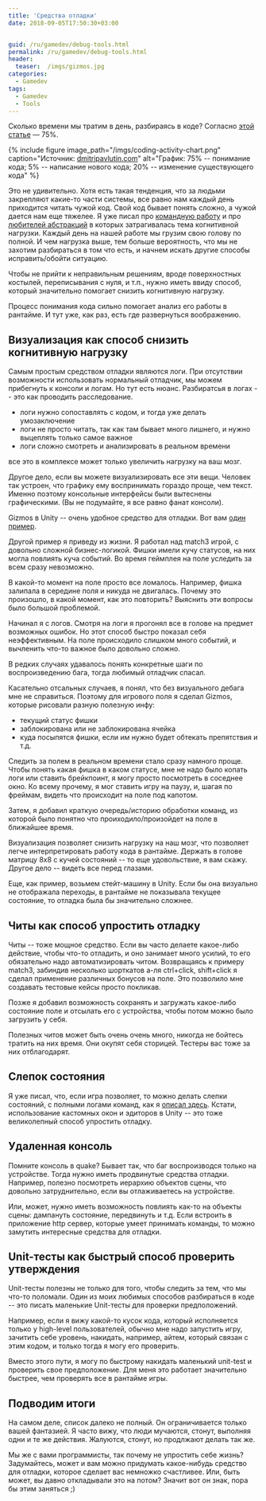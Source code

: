```yaml
---
title: 'Средства отладки'
date: 2018-09-05T17:50:30+03:00


guid: /ru/gamedev/debug-tools.html
permalink: /ru/gamedev/debug-tools.html
header:
  teaser:  /imgs/gizmos.jpg
categories:
  - Gamedev
tags:
  - Gamedev
  - Tools
---
```


Сколько времени мы тратим в день, разбираясь в коде? Согласно [этой статье](https://blog.codinghorror.com/when-understanding-means-rewriting/) &mdash; 75%.

{% include figure image_path="/imgs/coding-activity-chart.png" caption="Источник: [dmitripavlutin.com](https://dmitripavlutin.com/coding-like-shakespeare-practical-function-naming-conventions/)" alt="График: 75% -- понимание кода; 5% -- написание нового кода; 20% -- изменение существующего кода" %}

Это не удивительно. Хотя есть такая тенденция, что за людьми закрепляют какие-то части системы, все равно нам каждый день приходится читать чужой код. Свой код бывает понять сложно, а чужой дается нам еще тяжелее.
Я уже писал про [командную работу](https://medium.com/gamedev-architecture/%D0%B0%D1%80%D1%85%D0%B8%D1%82%D0%B5%D0%BA%D1%82%D1%83%D1%80%D0%B0-%D0%B8-%D0%BA%D0%BE%D0%BC%D0%B0%D0%BD%D0%B4%D0%BD%D0%B0%D1%8F-%D1%80%D0%B0%D0%B1%D0%BE%D1%82%D0%B0-fd05952111f8) и про [любителей абстракций](https://medium.com/gamedev-architecture/%D0%B0%D0%B1%D1%81%D1%82%D1%80%D0%B0%D0%BA%D1%86%D0%B8%D1%8F%D0%BC%D0%B8-%D1%82%D0%B5%D0%B1%D0%B5-%D0%BF%D0%BE-%D0%B3%D0%BE%D0%BB%D0%BE%D0%B2%D0%B5-d10655098020) в которых затрагивалась тема когнитивной нагрузки. Каждый день на нашей работе мы грузим свою голову по полной. И чем нагрузка выше, тем больше вероятность, что мы не захотим разбираться в том что есть, и начнем искать другие способы исправить/обойти ситуацию.

Чтобы не прийти к неправильным решениям, вроде поверхностных костылей, переписывания с нуля, и т.п., нужно иметь ввиду способ, который значительно помогает снизить когнитивную нагрузку.

Процесс понимания кода сильно помогает анализ его работы в рантайме. И тут уже, как раз, есть где развернуться воображению.

## Визуализация как способ снизить когнитивную нагрузку

Самым простым средством отладки являются логи. При отсутствии возможности использовать нормальный отладчик, мы можем прибегнуть к консоли и логам. Но тут есть нюанс. Разбиратсья в логах -- это как проводить расследование.

- логи нужно сопоставлять с кодом, и тогда уже делать умозаключение
- логи не просто читать, так как там бывает много лишнего, и нужно выцеплять только самое важное
- логи сложно смотреть и анализировать в реальном времени

все это в комплексе может только увеличить нагрузку на ваш мозг.

Другое дело, если вы можете визуализировать все эти вещи. Человек так устроен, что графику ему воспринимать гораздо проще, чем текст. Именно поэтому консольные интерфейсы были вытеснены графическими. (Вы не подумайте, я все равно фанат консоли).

Gizmos в Unity -- очень удобное средство для отладки. Вот вам [один пример](https://habr.com/post/279929/).

Другой пример я приведу из жизни. Я работал над match3 игрой, с довольно сложной бизнес-логикой. Фишки имели кучу статусов, на них могла повлиять куча событий. Во время геймплея на поле уследить за всем сразу невозможно.

В какой-то момент на поле просто все ломалось. Например, фишка залипала в середине поля и никуда не двигалась. Почему это произошло, в какой момент, как это повторить? Выяснить эти вопросы было большой проблемой.

Начинал я с логов. Смотря на логи я прогонял все в голове на предмет возможных ошибок. Но этот способ быстро показал себя неэффективным. На поле происходило слишком много событий, и вычленить что-то важное было довольно сложно.

В редких случаях удавалось понять конкретные шаги по воспроизведению бага, тогда любимый отладчик спасал.

Касательно отсальных случаев, я понял, что без визуального дебага мне не справиться. Поэтому для игрового поля я сделал Gizmos, которые рисовали разную полезную инфу:

- текущий статус фишки
- заблокирована или не заблокирована ячейка
- куда посыпятся фишки, если им нужно будет обтекать препятствия и т.д.

Следить за полем в реальном времени стало сразу намного проще. Чтобы понять какая фишка в каком статусе, мне не надо было копать логи или ставить брейкпоинт, я могу просто посмотреть в соседнее окно. Ко всему прочему, я мог ставить игру на паузу, и, шагая по фреймам, видеть что происходит на поле под капотом.

Затем, я добавил краткую очередь/историю обработки команд, из которой было понятно что проиходило/произойдет на поле в ближайшее время.

Визуализация позволяет снизить нагрузку на наш мозг, что позволяет легче интерпретировать работу кода в рантайме. Держать в голове матрицу 8x8 с кучей состояний -- то еще удовольствие, я вам скажу. Другое дело -- видеть все перед глазами.

Еще, как пример, возьмем стейт-машину в Unity. Если бы она визуально не отображала переходы, в рантайме не показывала текущее состояние, то отладка была бы значительно сложнее.

## Читы как способ упростить отладку

Читы -- тоже мощное средство. Если вы часто делаете какое-либо действие, чтобы что-то отладить, и оно занимает много усилий, то его обязательно надо автоматизировать читом. Возвращаясь к примеру match3, забиндив несколько шорткатов а-ля ctrl+click, shift+click я сделал применение различных бонусов на поле. Это позволило мне создавать тестовые кейсы просто покликав.

Позже я добавил возможность сохранять и загружать какое-либо состояние поле и отсылать его с устройства, чтобы потом можно было загрузить у себя.

Полезных читов может быть очень очень много, никогда не бойтесь тратить на них время. Они окупят себя сторицей. Тестеры вас тоже за них отблагодарят.

## Слепок состояния

Я уже писал, что, если игра позволяет, то можно делать слепки состояний, с полными логами команд, как я [описал здесь](https://habr.com/company/microsoft/blog/350630/). Кстати, использование кастомных окон и эдиторов в Unity -- это тоже великолепный способ упростить отладку.

## Удаленная консоль

Помните консоль в quake? Бывает так, что баг воспроизводся только на устройстве. Тогда нужно иметь продвинутые средства отладки. Например, полезно посмотреть иерархию объектов сцены, что довольно затруднительно, если вы отлаживаетесь на устройстве.

Или, может, нужно иметь возможность повлиять как-то на объекты сцены: дампануть состояние, передвинуть и т.д. Если встроить в приложение http сервер, которые умеет принимать команды, то можно замутить интересные средства для отладки.

## Unit-тесты как быстрый способ проверить утверждения

Unit-тесты полезны не только для того, чтобы следить за тем, что мы что-то поломали. Один из моих любимых способов разбираться в коде -- это писать маленькие Unit-тесты для проверки предположений.

Например, если я вижу какой-то кусок кода, который исполняется только у high-level пользователей, обычно мне надо запустить игру, зачитить себе уровень, накидать, например, айтем, который связан с этим кодом, и только тогда я могу его проверить.

Вместо этого пути, я могу по быстрому накидать маленький unit-test и проверить свое предположение. Для меня это работает значительно быстрее, чем проверять все в рантайме игры.

## Подводим итоги

На самом деле, список далеко не полный. Он ограничивается только вашей фантазией. Я часто вижу, что люди мучаются, стонут, выполняя одни и те же действия. Жалуются, стонут, но продлжают делать так же.

Мы же с вами программисты, так почему не упростить себе жизнь? Задумайтесь, может и вам можно придумать какое-нибудь средство для отладки, которое сделает вас немножко счастливее. Или, быть может, вы давно откладывали это на потом? Значит вот он знак, пора бы этим заняться ;)